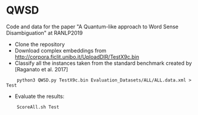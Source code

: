 # QWSD
Code and data for the paper "A Quantum-like approach to Word Sense Disambiguation" at RANLP2019

- Clone the repository
- Download complex embeddings from http://corpora.ficlit.unibo.it/UploadDIR/TestX9c.bin
- Classify all the instances taken from the standard benchmark created by [Raganato et al. 2017]
```
    python3 QWSD.py TestX9c.bin Evaluation_Datasets/ALL/ALL.data.xml > Test
```
- Evaluate the results:
```
    ScoreAll.sh Test
```
